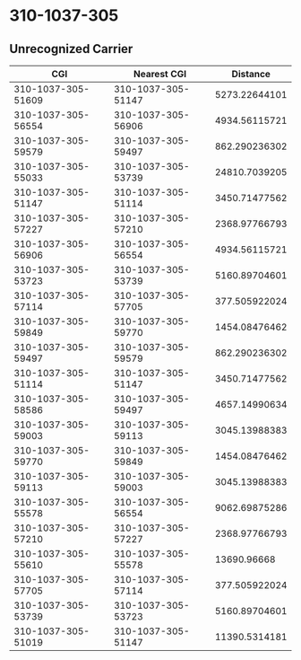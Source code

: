 # 310-1037-305
## Unrecognized Carrier


| CGI | Nearest CGI | Distance |
|-----|-------------|----------|
| 310-1037-305-51609 | 310-1037-305-51147 | 5273.22644101 |
| 310-1037-305-56554 | 310-1037-305-56906 | 4934.56115721 |
| 310-1037-305-59579 | 310-1037-305-59497 | 862.290236302 |
| 310-1037-305-55033 | 310-1037-305-53739 | 24810.7039205 |
| 310-1037-305-51147 | 310-1037-305-51114 | 3450.71477562 |
| 310-1037-305-57227 | 310-1037-305-57210 | 2368.97766793 |
| 310-1037-305-56906 | 310-1037-305-56554 | 4934.56115721 |
| 310-1037-305-53723 | 310-1037-305-53739 | 5160.89704601 |
| 310-1037-305-57114 | 310-1037-305-57705 | 377.505922024 |
| 310-1037-305-59849 | 310-1037-305-59770 | 1454.08476462 |
| 310-1037-305-59497 | 310-1037-305-59579 | 862.290236302 |
| 310-1037-305-51114 | 310-1037-305-51147 | 3450.71477562 |
| 310-1037-305-58586 | 310-1037-305-59497 | 4657.14990634 |
| 310-1037-305-59003 | 310-1037-305-59113 | 3045.13988383 |
| 310-1037-305-59770 | 310-1037-305-59849 | 1454.08476462 |
| 310-1037-305-59113 | 310-1037-305-59003 | 3045.13988383 |
| 310-1037-305-55578 | 310-1037-305-56554 | 9062.69875286 |
| 310-1037-305-57210 | 310-1037-305-57227 | 2368.97766793 |
| 310-1037-305-55610 | 310-1037-305-55578 | 13690.96668 |
| 310-1037-305-57705 | 310-1037-305-57114 | 377.505922024 |
| 310-1037-305-53739 | 310-1037-305-53723 | 5160.89704601 |
| 310-1037-305-51019 | 310-1037-305-51147 | 11390.5314181 |
